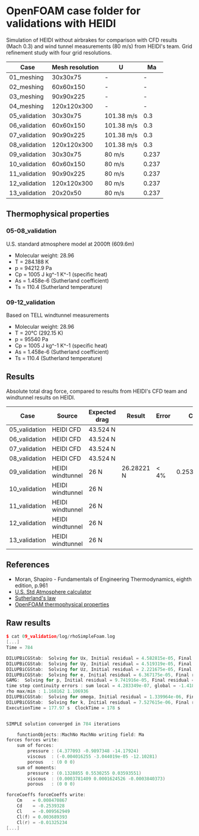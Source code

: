 # OpenFOAM case folder for validations with HEIDI

Simulation of HEIDI without airbrakes for comparison with CFD results (Mach 0.3) and wind tunnel measurements (80 m/s) from HEIDI's team.
Grid refinement study with four grid resolutions.

Case            | Mesh resolution | U | Ma | 
|--|--|--|--|
| 01_meshing |    30x30x75 | - | - |
| 02_meshing |   60x60x150 | - | - |
| 03_meshing |   90x90x225 | - | - |
| 04_meshing | 120x120x300 | - | - |
| 05_validation |    30x30x75 | 101.38 m/s | 0.3 |
| 06_validation |   60x60x150 | 101.38 m/s | 0.3 |
| 07_validation |   90x90x225 | 101.38 m/s | 0.3 |
| 08_validation | 120x120x300 | 101.38 m/s | 0.3 |
| 09_validation |    30x30x75 | 80 m/s | 0.237 |
| 10_validation |   60x60x150 | 80 m/s | 0.237 |
| 11_validation |   90x90x225 | 80 m/s | 0.237 |
| 12_validation | 120x120x300 | 80 m/s | 0.237 |
| 13_validation | 20x20x50 | 80 m/s | 0.237 |


## Thermophysical properties

### 05-08_validation
U.S. standard atmosphere model at 2000ft (609.6m)
* Molecular weight: 28.96
* T = 284.188 K
* p = 94212.9 Pa
* Cp = 1005 J kg^-1 K^-1 (specific heat)
* As = 1.458e-6 (Sutherland coefficient)
* Ts = 110.4 (Sutherland temperature)

### 09-12_validation
Based on TELL windtunnel measurements
* Molecular weight: 28.96
* T = 20°C (292.15 K)
* p = 95540 Pa
* Cp = 1005 J kg^-1 K^-1 (specific heat)
* As = 1.458e-6 (Sutherland coefficient)
* Ts = 110.4 (Sutherland temperature)

## Results

Absolute total drag force, compared to results from HEIDI's CFD team and windtunnel results on HEIDI.

Case            | Source | Expected drag | Result | Error | Cd
|--|--|--|--|--|--|
| 05_validation | HEIDI CFD | 43.524 N |  |
| 06_validation | HEIDI CFD | 43.524 N |  |
| 07_validation | HEIDI CFD | 43.524 N |  |
| 08_validation | HEIDI CFD | 43.524 N |  |
| 09_validation | HEIDI windtunnel | 26 N | 26.28221 N | < 4% | 0.2539328
| 10_validation | HEIDI windtunnel | 26 N |  |
| 11_validation | HEIDI windtunnel | 26 N |  |
| 12_validation | HEIDI windtunnel | 26 N |  |
| 13_validation | HEIDI windtunnel | 26 N |  |

## References

* Moran, Shapiro - Fundamentals of Engineering Thermodynamics, eighth edition, p.961
* [U.S. Std Atmosphere calculator](http://www.luizmonteiro.com/StdAtm.aspx)
* [Sutherland's law](https://www.cfd-online.com/Wiki/Sutherland's_law)
* [OpenFOAM thermophysical properties](https://cfd.direct/openfoam/user-guide/v4-thermophysical/)

## Raw results

```cpp
$ cat 09_validation/log/rhoSimpleFoam.log
[...]
Time = 784

DILUPBiCGStab:  Solving for Ux, Initial residual = 4.582815e-05, Final residual = 1.228141e-06, No Iterations 1
DILUPBiCGStab:  Solving for Uy, Initial residual = 4.519319e-05, Final residual = 1.324306e-06, No Iterations 1
DILUPBiCGStab:  Solving for Uz, Initial residual = 2.221675e-05, Final residual = 6.683751e-07, No Iterations 1
DILUPBiCGStab:  Solving for e, Initial residual = 6.367175e-05, Final residual = 2.511247e-06, No Iterations 1
GAMG:  Solving for p, Initial residual = 9.741916e-05, Final residual = 5.241919e-07, No Iterations 5
time step continuity errors : sum local = 4.283349e-07, global = -1.418066e-08, cumulative = 0.07724025
rho max/min : 1.168162 1.106936
DILUPBiCGStab:  Solving for omega, Initial residual = 1.339964e-06, Final residual = 4.798907e-07, No Iterations 1
DILUPBiCGStab:  Solving for k, Initial residual = 7.527615e-06, Final residual = 2.133849e-07, No Iterations 1
ExecutionTime = 177.97 s  ClockTime = 178 s


SIMPLE solution converged in 784 iterations

    functionObjects::MachNo MachNo writing field: Ma
forces forces write:
    sum of forces:
        pressure : (4.377093 -0.9897348 -14.17924)
        viscous  : (-0.004016255 -3.044019e-05 -12.10281)
        porous   : (0 0 0)
    sum of moments:
        pressure : (0.1328855 0.5530255 0.03593551)
        viscous  : (0.0003781409 0.0001624526 -0.0003840373)
        porous   : (0 0 0)

forceCoeffs forceCoeffs write:
    Cm    = 0.008470867
    Cd    = -0.2539328
    Cl    = -0.009562949
    Cl(f) = 0.003689393
    Cl(r) = -0.01325234
[...]
```

